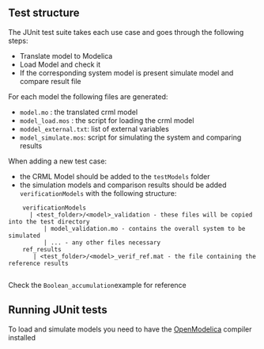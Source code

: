 ## Test structure

The JUnit test suite takes each use case and goes through the following steps:

- Translate model to Modelica 
- Load Model and check it
- If the corresponding system model is present simulate model and compare result file 

For each model the following files are generated:

- ```model.mo``` : the translated crml model
- ```model_load.mos``` : the script for loading the crml model
- ```moddel_external.txt```: list of external variables
- ```model_simulate.mos```: script for simulating the system and comparing results

When adding a new test case:

- the CRML Model should be added to the ```testModels``` folder
- the simulation models and comparison results should be added ```verificationModels``` with the following structure:
```
    verificationModels
      | <test_folder>/<model>_validation - these files will be copied into the test directory 
          | model_validation.mo - contains the overall system to be simulated
          | ... - any other files necessary
    ref_results
       | <test_folder>/<model>_verif_ref.mat - the file containing the reference results
    
```

Check the ```Boolean_accumulation```example for reference

## Running JUnit tests

To load and simulate models you need to have the [OpenModelica](https://github.com/OpenModelica/OpenModelica) compiler installed 
